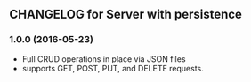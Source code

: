 ## CHANGELOG for Server with persistence


### 1.0.0 (2016-05-23)

  - Full CRUD operations in place via JSON files
  - supports GET, POST, PUT, and DELETE requests.
